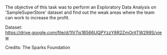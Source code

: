 The objective of this task was to perform an Exploratory Data Analysis on 'SampleSuperStore' dataset and find out the weak areas where the team can work to increase the profit.

Dataset: https://drive.google.com/file/d/1lV7is1B566UQPYzzY8R2ZmOritTW299S/view

Credits: The Sparks Foundation
